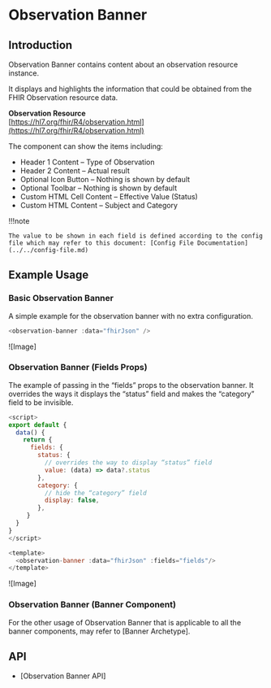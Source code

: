 # Observation Banner

## Introduction

Observation Banner contains content about an observation resource instance.

It displays and highlights the information that could be obtained from the FHIR Observation resource data.

**Observation Resource**<br/>
[https://hl7.org/fhir/R4/observation.html](https://hl7.org/fhir/R4/observation.html)

The component can show the items including:

- Header 1 Content – Type of Observation
- Header 2 Content – Actual result
- Optional Icon Button – Nothing is shown by default
- Optional Toolbar – Nothing is shown by default
- Custom HTML Cell Content – Effective Value (Status)
- Custom HTML Content – Subject and Category

!!!note

    The value to be shown in each field is defined according to the config file which may refer to this document: [Config File Documentation](../../config-file.md)

## Example Usage

### Basic Observation Banner

A simple example for the observation banner with no extra configuration.

```javascript linenums="1"
<observation-banner :data="fhirJson" />
```

![Image]

### Observation Banner (Fields Props)

The example of passing in the “fields” props to the observation banner. It overrides the ways it displays the “status” field and makes the “category” field to be invisible.

```javascript linenums="1"
<script>
export default {
  data() {
    return {
      fields: {
        status: {
          // overrides the way to display “status” field
          value: (data) => data?.status
        },
        category: {
          // hide the “category” field
          display: false,
        },
     }
  }
}
</script>

<template>
  <observation-banner :data="fhirJson" :fields="fields"/>
</template>
```

![Image]

### Observation Banner (Banner Component)

For the other usage of Observation Banner that is applicable to all the banner components, may refer to [Banner Archetype].

## API

- [Observation Banner API]
